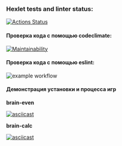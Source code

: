 ### Hexlet tests and linter status:
[![Actions Status](https://github.com/chabann/frontend-project-lvl1/workflows/hexlet-check/badge.svg)](https://github.com/chabann/frontend-project-lvl1/actions)

#### Проверка кода с помощью codeclimate: ####

[![Maintainability](https://api.codeclimate.com/v1/badges/a99a88d28ad37a79dbf6/maintainability)](https://codeclimate.com/github/codeclimate/codeclimate/maintainability)

#### Проверка кода с помощью eslint: ####

![example workflow](https://github.com/chabann/frontend-project-lvl1/actions/workflows/linter-check.yml/badge.svg)

#### Демонстрация установки и процесса игр ####

**brain-even**

[![asciicast](https://asciinema.org/a/qTJu15eNdWwswnObGTFvuaRvY.svg)](https://asciinema.org/a/qTJu15eNdWwswnObGTFvuaRvY)

**brain-calc**

[![asciicast](https://asciinema.org/a/DOgkT2UrdmDbQJiPagCCcypUm.svg)](https://asciinema.org/a/DOgkT2UrdmDbQJiPagCCcypUm)